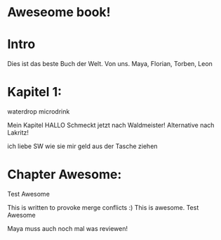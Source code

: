 Aweseome book!
===

# Intro
Dies ist das beste Buch der Welt.
Von uns.
Maya, Florian, Torben, Leon

# Kapitel 1: 

waterdrop microdrink

Mein Kapitel HALLO
Schmeckt jetzt nach Waldmeister!
Alternative nach Lakritz!

ich liebe SW wie sie mir geld aus der Tasche ziehen
# Chapter Awesome:
Test Awesome

This is written to provoke merge conflicts :)
This is awesome.
Test Awesome


Maya muss auch noch mal was reviewen!
